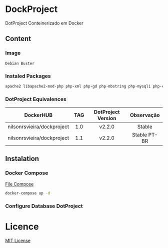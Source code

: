 # DockProject
DotProject Conteinerizado em Docker

## Content
### Image 
`Debian Buster`
### Instaled Packages 
```bash
apache2 libapache2-mod-php php-xml php-gd php-mbstring php-mysqli php-curl php-ldap php-xsl php-xml php-cli php-pear unzip wget vim net-tools
```
### DotProject Equivalences
|DockerHUB                  | TAG  | DotProject Version  | Observação   |
|:-:                        |:-:   |:-:                  |:-:           |
|nilsonrsvieira/dockproject | 1.0  | v2.2.0              |Stable        |
|nilsonrsvieira/dockproject | 1.1  | v2.2.0              |Stable PT-BR  |

## Instalation
### Docker Compose
[File Compose](./docker-compose.yml)
```bash
docker-compose up -d
```
### Configure Database DotProject

# Licence
[MIT License](./LICENSE)
